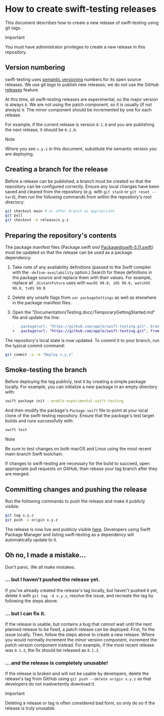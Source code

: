 # How to create swift-testing releases

This document describes how to create a new release of swift-testing using git
tags.

> [!IMPORTANT]
> You must have administrator privileges to create a new release in this
> repository.

## Version numbering

swift-testing uses [semantic versioning](https://semver.org) numbers for its 
open source releases. We use git _tags_ to publish new releases; we do not use
the GitHub [releases](https://docs.github.com/en/repositories/releasing-projects-on-github/about-releases)
feature.

At this time, all swift-testing releases are experimental, so the major version
is always `0`. We are not using the patch component, so it is usually (if not
always) `0`. The minor component should be incremented by one for each release.

For example, if the current release is version `0.1.0` and you are publishing
the next release, it should be `0.2.0`.

> [!NOTE]
> Where you see `x.y.z` in this document, substitute the semantic version you
> are deploying.

## Creating a branch for the release

Before a release can be published, a branch must be created so that the
repository can be configured correctly. Ensure any local changes have been saved
and cleared from the repository (e.g. with `git stash` or `git reset --hard`),
then run the following commands from within the repository's root directory:

```sh
git checkout main # or other branch as appropriate
git pull
git checkout -b release/x.y.z
```

## Preparing the repository's contents

The package manifest files (Package.swift _and_ Package@swift-5.11.swift) must
be updated so that the release can be used as a package dependency:

1. Take note of any availability definitions (passed to the Swift compiler with
   the `-define-availability` option.) Search for these definitions in the
   package source and replace them with their values. For example, replace all
   `_distantFuture` uses with `macOS 99.0, iOS 99.0, watchOS 99.0, tvOS 99.0`.
1. Delete any unsafe flags from `var packageSettings` as well as elsewhere in
   the package manifest files.
1. Open the "Documentation/Testing.docc/TemporaryGettingStarted.md" file and
   update the line:

    ```diff
    -  .package(url: "https://github.com/apple/swift-testing.git", branch: "main"),
    +  .package(url: "https://github.com/apple/swift-testing.git", from: "x.y.z"),
    ```

The repository's local state is now updated. To commit it to your branch, run
the typical commit command:

```sh
git commit -a -m "Deploy x.y.z"
```

## Smoke-testing the branch

Before deploying the tag publicly, test it by creating a simple package locally.
For example, you can initialize a new package in an empty directory with:

```sh
swift package init --enable-experimental-swift-testing
```

And then modify the package's `Package.swift` file to point at your local clone
of the swift-testing repository. Ensure that the package's test target builds
and runs successfully with:

```sh
swift test
```

> [!NOTE]
> Be sure to test changes on both macOS and Linux using the most recent
> main-branch Swift toolchain.   

If changes to swift-testing are necessary for the build to succeed, open
appropriate pull requests on GitHub, then rebase your tag branch after they are
merged.

## Committing changes and pushing the release

Run the following commands to push the release and make it publicly visible:

```sh
git tag x.y.z
git push -u origin x.y.z
```

The release is now live and publicly visible [here](https://github.com/apple/swift-testing/tags).
Developers using Swift Package Manager and listing swift-testing as a dependency
will automatically update to it.

## Oh no, I made a mistake…

Don't panic. We all make mistakes.

### … but I haven't pushed the release yet.

If you've already created the release's tag locally, but haven't pushed it yet,
delete it with `git tag -d x.y.z`, resolve the issue, and recreate the tag by
following the steps above.

### … but I can fix it.

If the release is usable, but contains a bug that _cannot_ wait until the next
planned release to be fixed, a patch release can be deployed. First, fix the
issue locally. Then, follow the steps above to create a new release. Where you
would normally increment the _minor_ version component, increment the _patch_
version component instead. For example, if the most recent release was `0.1.2`,
the fix should be released as `0.1.3`.

### … and the release is completely unusable!

If the release is broken and will not be usable by developers, delete the
release's tag from GitHub using `git push --delete origin x.y.z` so that
developers do not inadvertently download it.

> [!IMPORTANT]
> Deleting a release or tag is often considered bad form, so only do so if the
> release is truly unusable.
